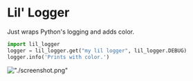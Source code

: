 # Lil' Logger

Just wraps Python's logging and adds color.

```python
import lil_logger
logger = lil_logger.get("my lil logger", lil_logger.DEBUG)
logger.info('Prints with color.')
```

!["./screenshot.png"]("./screenshot.png")

